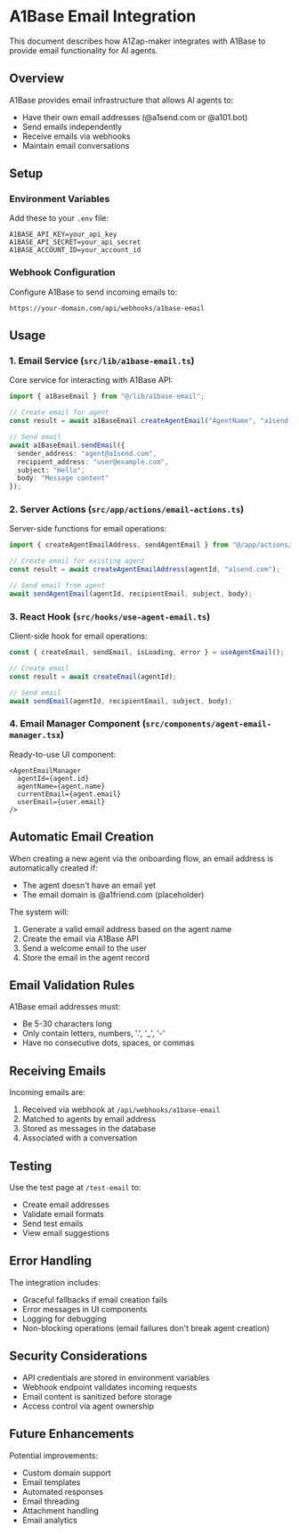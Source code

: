 # A1Base Email Integration

This document describes how A1Zap-maker integrates with A1Base to provide email functionality for AI agents.

## Overview

A1Base provides email infrastructure that allows AI agents to:
- Have their own email addresses (@a1send.com or @a101.bot)
- Send emails independently
- Receive emails via webhooks
- Maintain email conversations

## Setup

### Environment Variables

Add these to your `.env` file:

```env
A1BASE_API_KEY=your_api_key
A1BASE_API_SECRET=your_api_secret
A1BASE_ACCOUNT_ID=your_account_id
```

### Webhook Configuration

Configure A1Base to send incoming emails to:
```
https://your-domain.com/api/webhooks/a1base-email
```

## Usage

### 1. Email Service (`src/lib/a1base-email.ts`)

Core service for interacting with A1Base API:

```typescript
import { a1BaseEmail } from "@/lib/a1base-email";

// Create email for agent
const result = await a1BaseEmail.createAgentEmail("AgentName", "a1send.com");

// Send email
await a1BaseEmail.sendEmail({
  sender_address: "agent@a1send.com",
  recipient_address: "user@example.com",
  subject: "Hello",
  body: "Message content"
});
```

### 2. Server Actions (`src/app/actions/email-actions.ts`)

Server-side functions for email operations:

```typescript
import { createAgentEmailAddress, sendAgentEmail } from "@/app/actions/email-actions";

// Create email for existing agent
const result = await createAgentEmailAddress(agentId, "a1send.com");

// Send email from agent
await sendAgentEmail(agentId, recipientEmail, subject, body);
```

### 3. React Hook (`src/hooks/use-agent-email.ts`)

Client-side hook for email operations:

```typescript
const { createEmail, sendEmail, isLoading, error } = useAgentEmail();

// Create email
const result = await createEmail(agentId);

// Send email
await sendEmail(agentId, recipientEmail, subject, body);
```

### 4. Email Manager Component (`src/components/agent-email-manager.tsx`)

Ready-to-use UI component:

```tsx
<AgentEmailManager 
  agentId={agent.id}
  agentName={agent.name}
  currentEmail={agent.email}
  userEmail={user.email}
/>
```

## Automatic Email Creation

When creating a new agent via the onboarding flow, an email address is automatically created if:
- The agent doesn't have an email yet
- The email domain is @a1friend.com (placeholder)

The system will:
1. Generate a valid email address based on the agent name
2. Create the email via A1Base API
3. Send a welcome email to the user
4. Store the email in the agent record

## Email Validation Rules

A1Base email addresses must:
- Be 5-30 characters long
- Only contain letters, numbers, '.', '_', '-'
- Have no consecutive dots, spaces, or commas

## Receiving Emails

Incoming emails are:
1. Received via webhook at `/api/webhooks/a1base-email`
2. Matched to agents by email address
3. Stored as messages in the database
4. Associated with a conversation

## Testing

Use the test page at `/test-email` to:
- Create email addresses
- Validate email formats
- Send test emails
- View email suggestions

## Error Handling

The integration includes:
- Graceful fallbacks if email creation fails
- Error messages in UI components
- Logging for debugging
- Non-blocking operations (email failures don't break agent creation)

## Security Considerations

- API credentials are stored in environment variables
- Webhook endpoint validates incoming requests
- Email content is sanitized before storage
- Access control via agent ownership

## Future Enhancements

Potential improvements:
- Custom domain support
- Email templates
- Automated responses
- Email threading
- Attachment handling
- Email analytics 